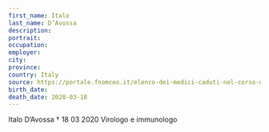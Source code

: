 ```yaml
---
first_name: Italo
last_name: D’Avossa
description: 
portrait: 
occupation: 
employer: 
city: 
province: 
country: Italy
source: https://portale.fnomceo.it/elenco-dei-medici-caduti-nel-corso-dellepidemia-di-covid-19/
birth_date: 
death_date: 2020-03-18
---
```


Italo D’Avossa † 18 03 2020
Virologo e immunologo
